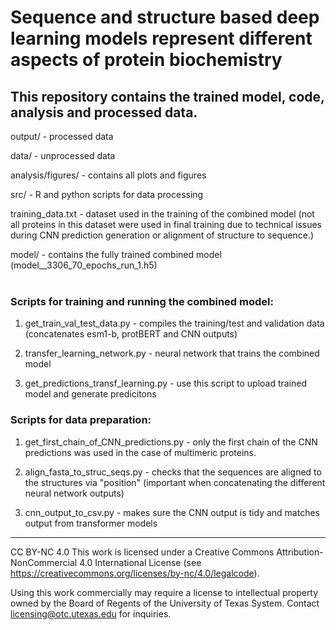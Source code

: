 # Sequence and structure based deep learning models represent different aspects of protein biochemistry
## This repository contains the trained model, code, analysis and processed data.

output/ - processed data

data/ - unprocessed data

analysis/figures/ - contains all plots and figures

src/ - R and python scripts for data processing

training_data.txt - dataset used in the training of the combined model (not all proteins in this dataset were used in final training due to technical issues during CNN prediction generation or alignment of structure to sequence.)

model/ - contains the fully trained combined model (model__3306_70_epochs_run_1.h5)
<br />
<br />

### Scripts for training and running the combined model:

1) get_train_val_test_data.py - compiles the training/test and validation data (concatenates esm1-b, protBERT and CNN outputs)

2) transfer_learning_network.py - neural network that trains the combined model

3) get_predictions_transf_learning.py - use this script to upload trained model and generate predicitons

### Scripts for data preparation:

1) get_first_chain_of_CNN_predictions.py - only the first chain of the CNN predictions was used in the case of multimeric proteins. 

2) align_fasta_to_struc_seqs.py - checks that the sequences are aligned to the structures via "position" (important when concatenating the different neural network outputs)

3) cnn_output_to_csv.py - makes sure the CNN output is tidy and matches output from transformer models

---

CC BY-NC 4.0 This work is licensed under a Creative Commons Attribution-NonCommercial 4.0 International License (see https://creativecommons.org/licenses/by-nc/4.0/legalcode).

Using this work commercially may require a license to intellectual property owned by the Board of Regents of the University of Texas System. Contact licensing@otc.utexas.edu for inquiries.


